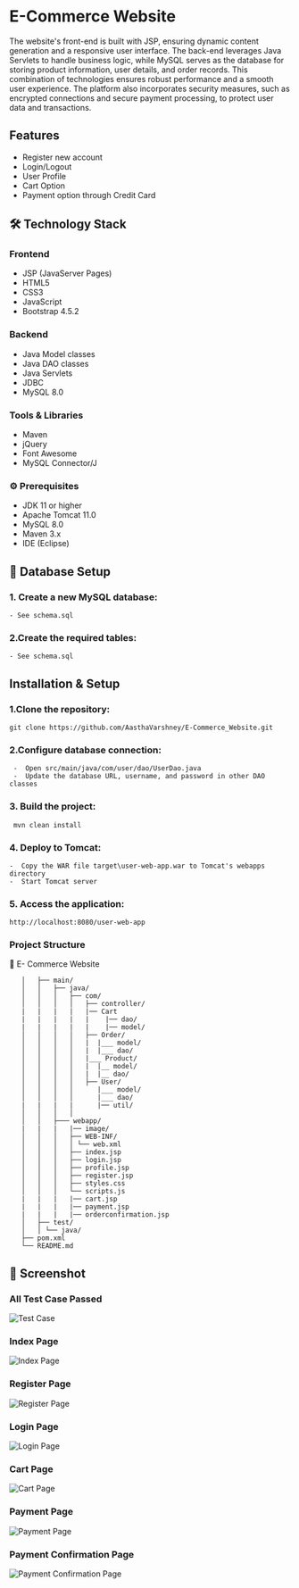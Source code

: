 # E-Commerce Website
The website's front-end is built with JSP, ensuring dynamic content generation and a responsive user interface. The back-end leverages Java Servlets to handle business logic, while MySQL serves as the database for storing product information, user details, and order records. This combination of technologies ensures robust performance and a smooth user experience. The platform also incorporates security measures, such as encrypted connections and secure payment processing, to protect user data and transactions.
## Features
- Register new account
- Login/Logout
- User Profile
- Cart Option
- Payment option through Credit Card
## 🛠️ Technology Stack
### Frontend
- JSP (JavaServer Pages)
- HTML5
- CSS3
- JavaScript
- Bootstrap 4.5.2
### Backend
- Java Model classes
- Java DAO classes
- Java Servlets
- JDBC
- MySQL 8.0
### Tools & Libraries
- Maven
- jQuery
- Font Awesome
- MySQL Connector/J
### ⚙️ Prerequisites
- JDK 11 or higher
- Apache Tomcat 11.0
- MySQL 8.0
- Maven 3.x
- IDE (Eclipse)
## 🚀 Database Setup

### 1. Create a new MySQL database:
    - See schema.sql
### 2.Create the required tables:
    - See schema.sql
## Installation & Setup
### 1.Clone the repository:
    git clone https://github.com/AasthaVarshney/E-Commerce_Website.git
### 2.Configure database connection:
     -  Open src/main/java/com/user/dao/UserDao.java 
     -  Update the database URL, username, and password in other DAO classes
### 3. Build the project:
     mvn clean install
### 4. Deploy to Tomcat:
    -  Copy the WAR file target\user-web-app.war to Tomcat's webapps directory
    -  Start Tomcat server

### 5. Access the application:
    http://localhost:8080/user-web-app 

### Project Structure

  📁 E- Commerce Website

```   ├── src/
   │   ├── main/
   │   │   ├── java/
   │   │   │   ├── com/
   │   │   │   │   ├── controller/
   |   |   |   |   |── Cart
   |   |   |   |   |    |── dao/
   |   |   |   |   |    |── model/
   │   │   │   │   ├── Order/
   │   │   │   │   |  |___ model/
   │   │   │   │   |  |___ dao/
   │   │   │   │   |___ Product/
   │   │   │   │   |  |__ model/
   │   │   │   │   |  |__ dao/
   │   │   │   │   ├── User/
   │   │   │   │      |___ model/
   │   │   │   │      |___ dao/
   |   |   |   |      |── util/
   │   │   │   │   
   │   │   ├─── webapp/
   |   |   |   |── image/
   │   │   │   ├── WEB-INF/
   │   │   │   │ └── web.xml
   │   │   │   ├── index.jsp
   │   │   │   ├── login.jsp
   │   │   │   ├── profile.jsp
   │   │   │   ├── register.jsp
   │   │   │   ├── styles.css
   │   │   │   └── scripts.js
   |   |   |   |── cart.jsp
   |   |   |   |── payment.jsp
   |   |   |   |── orderconfirmation.jsp
   │   ├── test/
   │   │ └── java/
   ├── pom.xml
   └── README.md
```

## 📸 Screenshot
### All Test Case Passed
![Test Case](https://github.com/user-attachments/assets/a446230d-f94f-412c-b323-b25131b6c326)
### Index Page
![Index Page](https://github.com/user-attachments/assets/a32f64b0-61c7-4e0c-a8c7-f72b7e5e480a)
### Register Page
![Register Page](https://github.com/user-attachments/assets/00441cc2-a11f-4e84-975f-80a4463ffa0a)
### Login Page
![Login Page](https://github.com/user-attachments/assets/68a98b70-51ed-4ddd-9f80-1a14d1bec14e)
### Cart Page
![Cart Page](https://github.com/user-attachments/assets/8f679a94-e821-464d-89a6-abae6dc86070)
### Payment Page
![Payment Page](https://github.com/user-attachments/assets/a2f33d01-f3ea-47e8-81ce-8552dfaf5a3c)
### Payment Confirmation Page
![Payment Confirmation Page](https://github.com/user-attachments/assets/49432c78-48e7-4dc9-89d9-3cfa95db6302)
